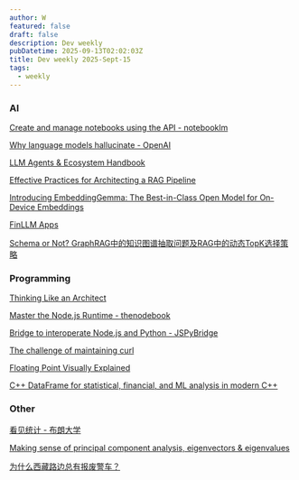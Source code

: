 ```yaml
---
author: W
featured: false
draft: false
description: Dev weekly
pubDatetime: 2025-09-13T02:02:03Z
title: Dev weekly 2025-Sept-15
tags:
  - weekly
---
```


### AI

[]()

[]()

[]()

[]()

[]()

[]()

[Create and manage notebooks using the API - notebooklm](https://cloud.google.com/agentspace/notebooklm-enterprise/docs/api-notebooks)

[Why language models hallucinate - OpenAI](https://openai.com/index/why-language-models-hallucinate/)

[]()

[]()

[LLM Agents & Ecosystem Handbook](https://github.com/oxbshw/LLM-Agents-Ecosystem-Handbook)

[Effective Practices for Architecting a RAG Pipeline](https://www.infoq.com/articles/architecting-rag-pipeline/)

[Introducing EmbeddingGemma: The Best-in-Class Open Model for On-Device Embeddings](https://developers.googleblog.com/en/introducing-embeddinggemma/?s=09)

[]()

[FinLLM Apps](https://github.com/tinztwins/finllm-apps)

[]()

[Schema or Not? GraphRAG中的知识图谱抽取问题及RAG中的动态TopK选择策略](https://mp.weixin.qq.com/s/ahK2XkDp9WsmocuBA6OnDg)

[]()

[]()

[]()

[]()

[]()

### Programming

[]()

[]()

[Thinking Like an Architect](https://www.infoq.com/presentations/architecture-best-practices/)

[Master the Node.js Runtime - thenodebook](https://www.thenodebook.com/)

[Bridge to interoperate Node.js and Python - JSPyBridge](https://github.com/extremeheat/JSPyBridge)

[The challenge of maintaining curl](https://lwn.net/Articles/1034966/)

[Floating Point Visually Explained](https://fabiensanglard.net/floating_point_visually_explained/)

[C++ DataFrame for statistical, financial, and ML analysis in modern C++](https://github.com/hosseinmoein/DataFrame)

[]()

[]()

[]()

[]()

[]()

[]()

[]()

[]()

[]()

[]()

[]()

### Other

[]()

[]()

[看见统计 - 布朗大学](https://seeing-theory.brown.edu/basic-probability/cn.html)

[Making sense of principal component analysis, eigenvectors & eigenvalues](https://stats.stackexchange.com/questions/2691/making-sense-of-principal-component-analysis-eigenvectors-eigenvalues)

[为什么西藏路边总有报废警车？](https://mp.weixin.qq.com/s/PTWK_8tgGeMsS6SWEwpItQ)

[]()

[]()

[]()

[]()

[]()

[]()

[]()

[]()

[]()

[]()

[]()

[]()

[]()

[]()

[]()

[]()

[]()

[]()

[]()

[]()

[]()

[]()
